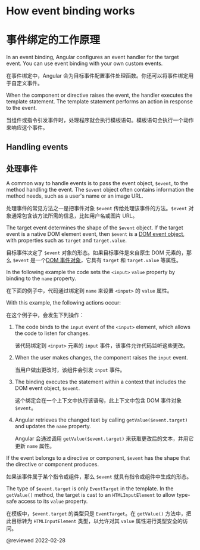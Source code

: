 # How event binding works

# 事件绑定的工作原理

In an event binding, Angular configures an event handler for the target event.
You can use event binding with your own custom events.

在事件绑定中，Angular 会为目标事件配置事件处理函数。你还可以将事件绑定用于自定义事件。

When the component or directive raises the event, the handler executes the template statement.
The template statement performs an action in response to the event.

当组件或指令引发事件时，处理程序就会执行模板语句。模板语句会执行一个动作来响应这个事件。

## Handling events

## 处理事件

A common way to handle events is to pass the event object, `$event`, to the method handling the event.
The `$event` object often contains information the method needs, such as a user's name or an image URL.

处理事件的常见方法之一是把事件对象 `$event` 传给处理该事件的方法。`$event` 对象通常包含该方法所需的信息，比如用户名或图片 URL。

The target event determines the shape of the `$event` object.
If the target event is a native DOM element event, then `$event` is a [DOM event object](https://developer.mozilla.org/docs/Web/Events), with properties such as `target` and `target.value`.

目标事件决定了 `$event` 对象的形态。如果目标事件是来自原生 DOM 元素的，那么 `$event` 是一个[DOM 事件对象](https://developer.mozilla.org/docs/Web/Events)，它具有 `target` 和 `target.value` 等属性。

In the following example the code sets the `<input>` `value` property by binding to the `name` property.

在下面的例子中，代码通过绑定到 `name` 来设置 `<input>` 的 `value` 属性。

<code-example header="src/app/app.component.html" path="event-binding/src/app/app.component.html" region="event-binding-3"></code-example>

With this example, the following actions occur:

在这个例子中，会发生下列操作：

1. The code binds to the `input` event of the `<input>` element, which allows the code to listen for changes.

   该代码绑定到 `<input>` 元素的 `input` 事件，该事件允许代码监听这些更改。

1. When the user makes changes, the component raises the `input` event.

   当用户做出更改时，该组件会引发 `input` 事件。

1. The binding executes the statement within a context that includes the DOM event object, `$event`.

   这个绑定会在一个上下文中执行该语句，此上下文中包含 DOM 事件对象 `$event`。

1. Angular retrieves the changed text by calling `getValue($event.target)` and updates the `name` property.

   Angular 会通过调用 `getValue($event.target)` 来获取更改后的文本，并用它更新 `name` 属性。

If the event belongs to a directive or component, `$event` has the shape that the directive or component produces.

如果该事件属于某个指令或组件，那么 `$event` 就具有指令或组件中生成的形态。

<div class="alert is-helpful">

The type of `$event.target` is only `EventTarget` in the template.
In the `getValue()` method, the target is cast to an `HTMLInputElement` to allow type-safe access to its `value` property.

在模板中，`$event.target` 的类型只是 `EventTarget`。在 `getValue()` 方法中，把此目标转为 `HTMLInputElement` 类型，以允许对其 `value` 属性进行类型安全的访问。

<code-example path="event-binding/src/app/app.component.ts" region="getValue"></code-example>

</div>

<!-- links -->

<!-- external links -->

<!-- end links -->

@reviewed 2022-02-28
